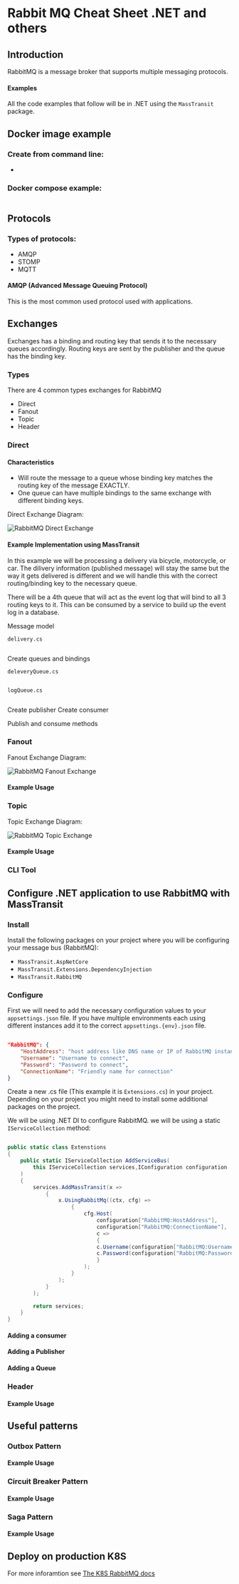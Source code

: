 # Rabbit MQ Cheat Sheet .NET and others

## Introduction

RabbitMQ is a message broker that supports multiple messaging protocols.

####  Examples

All the code examples that follow will be in .NET using the `MassTransit` package.

## Docker image example

### Create from command line:
- 

### Docker compose example:

```yaml

```

## Protocols

### Types of protocols:

- AMQP
- STOMP
- MQTT

#### AMQP (Advanced Message Queuing Protocol)

This is the most common used protocol used with applications.

## Exchanges

Exchanges has a binding and routing key that sends it to the necessary queues accordingly.
Routing keys are sent by the publisher and the queue has the binding key.

### Types

There are 4 common types exchanges for RabbitMQ

- Direct
- Fanout
- Topic
- Header

### Direct

#### Characteristics
- Will route the message to a queue whose binding key matches the routing key of the message EXACTLY.
- One queue can have multiple bindings to the same exchange with different binding keys.

Direct Exchange Diagram:

![RabbitMQ Direct Exchange](https://github.com/clombo/cheatSheets/assets/11086072/99d745f7-6464-44cb-9329-4ea21c1d687d)


#### Example Implementation using MassTransit

In this example we will be processing a delivery via bicycle, motorcycle, or car. The dilivery information (published message) will stay the same but the way it gets delivered is different and we will handle this with the correct routing/binding key to the necessary queue.

There will be a 4th queue that will act as the event log that will bind to all 3 routing keys to it. This can be consumed by a service to build up the event log in a database.

Message model

`delivery.cs`
```cs
```

Create queues and bindings

`deleveryQueue.cs`
```cs
```

`logQueue.cs`
```cs
```

Create publisher
Create consumer

Publish and consume methods

### Fanout

Fanout Exchange Diagram:

![RabbitMQ Fanout Exchange](https://github.com/clombo/cheatSheets/assets/11086072/ec0d95b6-38b2-4c3e-8f8a-a57c4b26e54c)

#### Example Usage

### Topic

Topic Exchange Diagram:

![RabbitMQ Topic Exchange](https://github.com/clombo/cheatSheets/assets/11086072/6489237a-f746-4256-a8d4-dddb48f577e4)


#### Example Usage

### CLI Tool

## Configure .NET application to use RabbitMQ with MassTransit

### Install

Install the following packages on your project where you will be configuring your message bus (RabbitMQ):

- `MassTransit.AspNetCore`
- `MassTransit.Extensions.DependencyInjection`
- `MassTransit.RabbitMQ`

### Configure

First we will need to add the necessary configuration values to your `appsettings.json` file. If you have multiple environments each using different instances add it to the correct `appsettings.{env}.json` file.

```json

"RabbitMQ": {
    "HostAddress": "host address like DNS name or IP of RabbitMQ instance",
    "Username": "Username to connect",
    "Password": "Password to connect",
    "ConnectionName": "Friendly name for connection"
}

```

Create a new .cs file (This example it is `Extensions.cs`) in your project. Depending on your project you might need to install some additional packages on the project.

We will be using .NET DI to configure RabbitMQ. we will be using a static `IServiceCollection` method:

```cs

public static class Extenstions
{
    public static IServiceCollection AddServiceBus(
        this IServiceCollection services,IConfiguration configuration
    )
    {
        services.AddMassTransit(x =>
            {   
                x.UsingRabbitMq((ctx, cfg) =>
                    {
                        cfg.Host(
                            configuration["RabbitMQ:HostAddress"], 
                            configuration["RabbitMQ:ConnectionName"], 
                            c =>
                            {
                            c.Username(configuration["RabbitMQ:Username"]);
                            c.Password(configuration["RabbitMQ:Password"]);
                            }
                        );                    
                    }
                );
            }
        );

        return services;
    }
}

```

#### Adding a consumer
#### Adding a Publisher
#### Adding a Queue



### Header
#### Example Usage

## Useful patterns

### Outbox Pattern
#### Example Usage
### Circuit Breaker Pattern
#### Example Usage
### Saga Pattern
#### Example Usage

## Deploy on production K8S 

For more inforamtion see [The K8S RabbitMQ docs](https://www.rabbitmq.com/kubernetes/operator/operator-overview.html)
